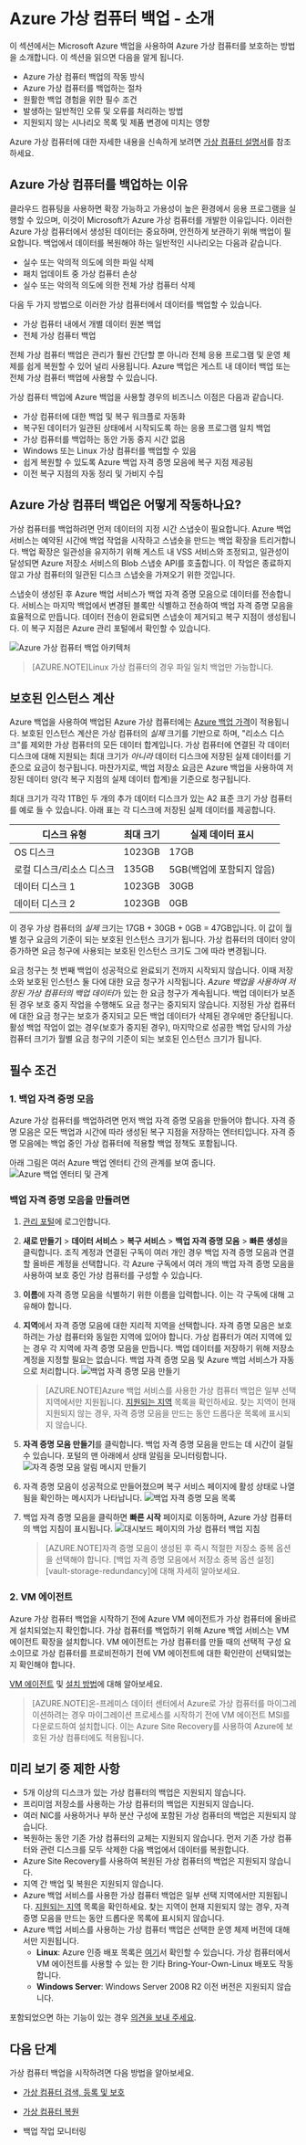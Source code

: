<properties
	pageTitle="Azure 가상 컴퓨터 백업 소개"
	description="Azure 백업 서비스를 사용하여 Azure에서 가상 컴퓨터를 백업하는 방법 소개"
	services="backup"
	documentationCenter=""
	authors="aashishr"
	manager="shreeshd"
	editor=""/>

<tags
	ms.service="backup"
	ms.workload="storage-backup-recovery"
	ms.tgt_pltfrm="na"
	ms.devlang="na"
	ms.topic="article"
	ms.date="05/26/2015"
	ms.author="aashishr"/>

# Azure 가상 컴퓨터 백업 - 소개

이 섹션에서는 Microsoft Azure 백업을 사용하여 Azure 가상 컴퓨터를 보호하는 방법을 소개합니다. 이 섹션을 읽으면 다음을 알게 됩니다.

- Azure 가상 컴퓨터 백업의 작동 방식
- Azure 가상 컴퓨터를 백업하는 절차
- 원활한 백업 경험을 위한 필수 조건
- 발생하는 일반적인 오류 및 오류를 처리하는 방법
- 지원되지 않는 시나리오 목록 및 제품 변경에 미치는 영향

Azure 가상 컴퓨터에 대한 자세한 내용을 신속하게 보려면 [가상 컴퓨터 설명서](https://azure.microsoft.com/documentation/services/virtual-machines/)를 참조하세요.

## Azure 가상 컴퓨터를 백업하는 이유
클라우드 컴퓨팅을 사용하면 확장 가능하고 가용성이 높은 환경에서 응용 프로그램을 실행할 수 있으며, 이것이 Microsoft가 Azure 가상 컴퓨터를 개발한 이유입니다. 이러한 Azure 가상 컴퓨터에서 생성된 데이터는 중요하며, 안전하게 보관하기 위해 백업이 필요합니다. 백업에서 데이터를 복원해야 하는 일반적인 시나리오는 다음과 같습니다.

- 실수 또는 악의적 의도에 의한 파일 삭제
- 패치 업데이트 중 가상 컴퓨터 손상
- 실수 또는 악의적 의도에 의한 전체 가상 컴퓨터 삭제

다음 두 가지 방법으로 이러한 가상 컴퓨터에서 데이터를 백업할 수 있습니다.

- 가상 컴퓨터 내에서 개별 데이터 원본 백업
- 전체 가상 컴퓨터 백업

전체 가상 컴퓨터 백업은 관리가 훨씬 간단할 뿐 아니라 전체 응용 프로그램 및 운영 체제를 쉽게 복원할 수 있어 널리 사용됩니다. Azure 백업은 게스트 내 데이터 백업 또는 전체 가상 컴퓨터 백업에 사용할 수 있습니다.

가상 컴퓨터 백업에 Azure 백업을 사용할 경우의 비즈니스 이점은 다음과 같습니다.

- 가상 컴퓨터에 대한 백업 및 복구 워크플로 자동화
- 복구된 데이터가 일관된 상태에서 시작되도록 하는 응용 프로그램 일치 백업
- 가상 컴퓨터를 백업하는 동안 가동 중지 시간 없음
- Windows 또는 Linux 가상 컴퓨터를 백업할 수 있음
- 쉽게 복원할 수 있도록 Azure 백업 자격 증명 모음에 복구 지점 제공됨
- 이전 복구 지점의 자동 정리 및 가비지 수집

## Azure 가상 컴퓨터 백업은 어떻게 작동하나요?
가상 컴퓨터를 백업하려면 먼저 데이터의 지정 시간 스냅숏이 필요합니다. Azure 백업 서비스는 예약된 시간에 백업 작업을 시작하고 스냅숏을 만드는 백업 확장을 트리거합니다. 백업 확장은 일관성을 유지하기 위해 게스트 내 VSS 서비스와 조정되고, 일관성이 달성되면 Azure 저장소 서비스의 Blob 스냅숏 API를 호출합니다. 이 작업은 종료하지 않고 가상 컴퓨터의 일관된 디스크 스냅숏을 가져오기 위한 것입니다.

스냅숏이 생성된 후 Azure 백업 서비스가 백업 자격 증명 모음으로 데이터를 전송합니다. 서비스는 마지막 백업에서 변경된 블록만 식별하고 전송하여 백업 자격 증명 모음을 효율적으로 만듭니다. 데이터 전송이 완료되면 스냅숏이 제거되고 복구 지점이 생성됩니다. 이 복구 지점은 Azure 관리 포털에서 확인할 수 있습니다.

![Azure 가상 컴퓨터 백업 아키텍처](./media/backup-azure-vms-introduction/vmbackup-architecture.png)

>[AZURE.NOTE]Linux 가상 컴퓨터의 경우 파일 일치 백업만 가능합니다.

## 보호된 인스턴스 계산
Azure 백업을 사용하여 백업된 Azure 가상 컴퓨터에는 [Azure 백업 가격](http://azure.microsoft.com/pricing/details/backup/)이 적용됩니다. 보호된 인스턴스 계산은 가상 컴퓨터의 *실제* 크기를 기반으로 하며, "리소스 디스크"를 제외한 가상 컴퓨터의 모든 데이터 합계입니다. 가상 컴퓨터에 연결된 각 데이터 디스크에 대해 지원되는 최대 크기가 *아니라* 데이터 디스크에 저장된 실제 데이터를 기준으로 요금이 청구됩니다. 마찬가지로, 백업 저장소 요금은 Azure 백업을 사용하여 저장된 데이터 양(각 복구 지점의 실제 데이터 합계)을 기준으로 청구됩니다.

최대 크기가 각각 1TB인 두 개의 추가 데이터 디스크가 있는 A2 표준 크기 가상 컴퓨터를 예로 들 수 있습니다. 아래 표는 각 디스크에 저장된 실제 데이터를 제공합니다.

|디스크 유형|최대 크기|실제 데이터 표시|
|---------|--------|------|
| OS 디스크 | 1023GB | 17GB |
| 로컬 디스크/리소스 디스크 | 135GB | 5GB(백업에 포함되지 않음) |
| 데이터 디스크 1 |	1023GB | 30GB |
| 데이터 디스크 2 | 1023GB | 0GB |

이 경우 가상 컴퓨터의 *실제* 크기는 17GB + 30GB + 0GB = 47GB입니다. 이 값이 월별 청구 요금의 기준이 되는 보호된 인스턴스 크기가 됩니다. 가상 컴퓨터의 데이터 양이 증가하면 요금 청구에 사용되는 보호된 인스턴스 크기도 그에 따라 변경됩니다.

요금 청구는 첫 번째 백업이 성공적으로 완료되기 전까지 시작되지 않습니다. 이때 저장소와 보호된 인스턴스 둘 다에 대한 요금 청구가 시작됩니다. *Azure 백업을 사용하여 저장된 가상 컴퓨터의 백업 데이터*가 있는 한 요금 청구가 계속됩니다. 백업 데이터가 보존된 경우 보호 중지 작업을 수행해도 요금 청구는 중지되지 않습니다. 지정된 가상 컴퓨터에 대한 요금 청구는 보호가 중지되고 모든 백업 데이터가 삭제된 경우에만 중단됩니다. 활성 백업 작업이 없는 경우(보호가 중지된 경우), 마지막으로 성공한 백업 당시의 가상 컴퓨터 크기가 월별 요금 청구의 기준이 되는 보호된 인스턴스 크기가 됩니다.

## 필수 조건
### 1\. 백업 자격 증명 모음
Azure 가상 컴퓨터를 백업하려면 먼저 백업 자격 증명 모음을 만들어야 합니다. 자격 증명 모음은 모든 백업과 시간에 따라 생성된 복구 지점을 저장하는 엔터티입니다. 자격 증명 모음에는 백업 중인 가상 컴퓨터에 적용할 백업 정책도 포함됩니다.

아래 그림은 여러 Azure 백업 엔터티 간의 관계를 보여 줍니다. ![Azure 백업 엔터티 및 관계](./media/backup-azure-vms-introduction/vault-policy-vm.png)

### 백업 자격 증명 모음을 만들려면

1. [관리 포털](http://manage.windowsazure.com/)에 로그인합니다.

2. **새로 만들기** > **데이터 서비스** > **복구 서비스** > **백업 자격 증명 모음** > **빠른 생성**을 클릭합니다. 조직 계정과 연결된 구독이 여러 개인 경우 백업 자격 증명 모음과 연결할 올바른 계정을 선택합니다. 각 Azure 구독에서 여러 개의 백업 자격 증명 모음을 사용하여 보호 중인 가상 컴퓨터를 구성할 수 있습니다.

3. **이름**에 자격 증명 모음을 식별하기 위한 이름을 입력합니다. 이는 각 구독에 대해 고유해야 합니다.

4. **지역**에서 자격 증명 모음에 대한 지리적 지역을 선택합니다. 자격 증명 모음은 보호하려는 가상 컴퓨터와 동일한 지역에 있어야 합니다. 가상 컴퓨터가 여러 지역에 있는 경우 각 지역에 자격 증명 모음을 만듭니다. 백업 데이터를 저장하기 위해 저장소 계정을 지정할 필요는 없습니다. 백업 자격 증명 모음 및 Azure 백업 서비스가 자동으로 처리합니다. ![백업 자격 증명 모음 만들기](./media/backup-azure-vms-introduction/backup_vaultcreate.png)

    >[AZURE.NOTE]Azure 백업 서비스를 사용한 가상 컴퓨터 백업은 일부 선택 지역에서만 지원됩니다. [지원되는 지역](http://azure.microsoft.com/regions/#services) 목록을 확인하세요. 찾는 지역이 현재 지원되지 않는 경우, 자격 증명 모음을 만드는 동안 드롭다운 목록에 표시되지 않습니다.

5. **자격 증명 모음 만들기**를 클릭합니다. 백업 자격 증명 모음을 만드는 데 시간이 걸릴 수 있습니다. 포털의 맨 아래에서 상태 알림을 모니터링합니다. ![자격 증명 모음 알림 메시지 만들기](./media/backup-azure-vms-introduction/creating-vault.png)

6. 자격 증명 모음이 성공적으로 만들어졌으며 복구 서비스 페이지에 활성 상태로 나열됨을 확인하는 메시지가 나타납니다. ![백업 자격 증명 모음 목록](./media/backup-azure-vms-introduction/backup_vaultslist.png)

7. 백업 자격 증명 모음을 클릭하면 **빠른 시작** 페이지로 이동하며, Azure 가상 컴퓨터의 백업 지침이 표시됩니다. ![대시보드 페이지의 가상 컴퓨터 백업 지침](./media/backup-azure-vms-introduction/vmbackup-instructions.png)

    >[AZURE.NOTE]자격 증명 모음이 생성된 후 즉시 적절한 저장소 중복 옵션을 선택해야 합니다. [백업 자격 증명 모음에서 저장소 중복 옵션 설정][vault-storage-redundancy]에 대해 자세히 알아보세요.

### 2\. VM 에이전트
Azure 가상 컴퓨터 백업을 시작하기 전에 Azure VM 에이전트가 가상 컴퓨터에 올바르게 설치되었는지 확인합니다. 가상 컴퓨터를 백업하기 위해 Azure 백업 서비스는 VM 에이전트 확장을 설치합니다. VM 에이전트는 가상 컴퓨터를 만들 때의 선택적 구성 요소이므로 가상 컴퓨터를 프로비전하기 전에 VM 에이전트에 대한 확인란이 선택되었는지 확인해야 합니다.

[VM 에이전트](https://go.microsoft.com/fwLink/?LinkID=390493&clcid=0x409) 및 [설치 방법](http://azure.microsoft.com/blog/2014/04/15/vm-agent-and-extensions-part-2/)에 대해 알아보세요.

>[AZURE.NOTE]온-프레미스 데이터 센터에서 Azure로 가상 컴퓨터를 마이그레이션하려는 경우 마이그레이션 프로세스를 시작하기 전에 VM 에이전트 MSI를 다운로드하여 설치합니다. 이는 Azure Site Recovery를 사용하여 Azure에 보호된 가상 컴퓨터에도 적용됩니다.

## 미리 보기 중 제한 사항

- 5개 이상의 디스크가 있는 가상 컴퓨터의 백업은 지원되지 않습니다.
- 프리미엄 저장소를 사용하는 가상 컴퓨터의 백업은 지원되지 않습니다.
- 여러 NIC를 사용하거나 부하 분산 구성에 포함된 가상 컴퓨터의 백업은 지원되지 않습니다.
- 복원하는 동안 기존 가상 컴퓨터의 교체는 지원되지 않습니다. 먼저 기존 가상 컴퓨터와 관련 디스크를 모두 삭제한 다음 백업에서 데이터를 복원합니다.
- Azure Site Recovery를 사용하여 복원된 가상 컴퓨터의 백업은 지원되지 않습니다.
- 지역 간 백업 및 복원은 지원되지 않습니다.
- Azure 백업 서비스를 사용한 가상 컴퓨터 백업은 일부 선택 지역에서만 지원됩니다. [지원되는 지역](http://azure.microsoft.com/regions/#services) 목록을 확인하세요. 찾는 지역이 현재 지원되지 않는 경우, 자격 증명 모음을 만드는 동안 드롭다운 목록에 표시되지 않습니다.
- Azure 백업 서비스를 사용하는 가상 컴퓨터 백업은 선택한 운영 체제 버전에 대해서만 지원됩니다.
  - **Linux**: Azure 인증 배포 목록은 [여기](../virtual-machines-linux-endorsed-distributions.md)서 확인할 수 있습니다. 가상 컴퓨터에서 VM 에이전트를 사용할 수 있는 한 기타 Bring-Your-Own-Linux 배포도 작동합니다.
  - **Windows Server**: Windows Server 2008 R2 이전 버전은 지원되지 않습니다.

포함되었으면 하는 기능이 있는 경우 [의견을 보내 주세요](http://aka.ms/azurebackup_feedback).

## 다음 단계
가상 컴퓨터 백업을 시작하려면 다음 방법을 알아보세요.

- [가상 컴퓨터 검색, 등록 및 보호](backup-azure-vms.md)

- [가상 컴퓨터 복원](backup-azure-restore-vms.md)

+ 백업 작업 모니터링


 

<!---HONumber=July15_HO3-->